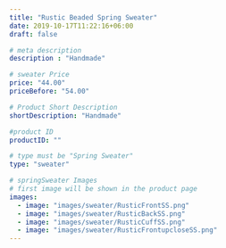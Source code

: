 ```yaml
---
title: "Rustic Beaded Spring Sweater"
date: 2019-10-17T11:22:16+06:00
draft: false

# meta description
description : "Handmade"

# sweater Price
price: "44.00"
priceBefore: "54.00"

# Product Short Description
shortDescription: "Handmade"

#product ID
productID: ""

# type must be "Spring Sweater"
type: "sweater"

# springSweater Images
# first image will be shown in the product page
images:
  - image: "images/sweater/RusticFrontSS.png"
  - image: "images/sweater/RusticBackSS.png"
  - image: "images/sweater/RusticCuffSS.png"
  - image: "images/sweater/RusticFrontupcloseSS.png"
---
```



